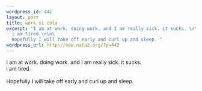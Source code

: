 ```yaml
--- 
wordpress_id: 442
layout: post
title: work si cola
excerpt: "I am at work. doing work. and I am really sick. it sucks. \r\n\
  i am tired.\r\n\
  Hopefully I will take off early and curl up and sleep. "
wordpress_url: http://new.nata2.org/?p=442
---
```

I am at work. doing work. and I am really sick. it sucks. <br/>
i am tired.<br/><br/>
Hopefully I will take off early and curl up and sleep. <br/>
